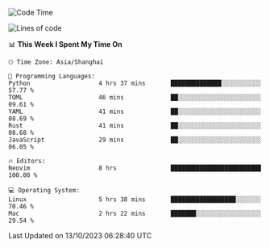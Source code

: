 <!--START_SECTION:waka-->
![Code Time](http://img.shields.io/badge/Code%20Time-1%2C634%20hrs%2016%20mins-blue)

![Lines of code](https://img.shields.io/badge/From%20Hello%20World%20I%27ve%20Written-287.8%20thousand%20lines%20of%20code-blue)

📊 **This Week I Spent My Time On** 

```text
🕑︎ Time Zone: Asia/Shanghai

💬 Programming Languages: 
Python                   4 hrs 37 mins       ██████████████░░░░░░░░░░░   57.77 % 
TOML                     46 mins             ██░░░░░░░░░░░░░░░░░░░░░░░   09.61 % 
YAML                     41 mins             ██░░░░░░░░░░░░░░░░░░░░░░░   08.69 % 
Rust                     41 mins             ██░░░░░░░░░░░░░░░░░░░░░░░   08.68 % 
JavaScript               29 mins             ██░░░░░░░░░░░░░░░░░░░░░░░   06.05 % 

🔥 Editors: 
Neovim                   8 hrs               █████████████████████████   100.00 % 

💻 Operating System: 
Linux                    5 hrs 38 mins       ██████████████████░░░░░░░   70.46 % 
Mac                      2 hrs 22 mins       ███████░░░░░░░░░░░░░░░░░░   29.54 % 
```


 Last Updated on 13/10/2023 06:28:40 UTC
<!--END_SECTION:waka-->

